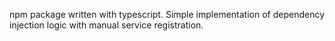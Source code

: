 npm package written with typescript.
Simple implementation of dependency injection logic with manual service registration.
